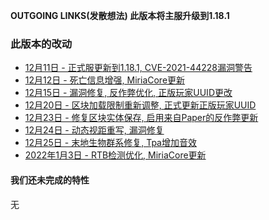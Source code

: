 **OUTGOING LINKS(发散想法) 此版本将主服升级到1.18.1**  
  
### 此版本的改动
* [12月11日 - 正式服更新到1.18.1, CVE-2021-44228漏洞警告](12-11)  
* [12月12日 - 死亡信息增强, MiriaCore更新](12-12) 
* [12月15日 - 漏洞修复, 反作弊优化, 正版玩家UUID更改](12-15)   
* [12月20日 - 区块加载限制重新调整, 正式更新正版玩家UUID](12-20)  
* [12月23日 - 修复区块实体保存, 启用来自Paper的反作弊更新](12-23)   
* [12月24日 - 动态视距重写, 漏洞修复](12-24)   
* [12月25日 - 末地生物群系修复, Tpa增加音效](12-25)   
* [2022年1月3日 - RTB检测优化, MiriaCore更新](1-3)   

#### 我们还未完成的特性
无  